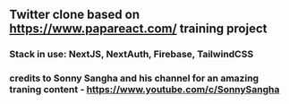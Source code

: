 ## Twitter clone based on https://www.papareact.com/ training project

### Stack in use: NextJS, NextAuth, Firebase, TailwindCSS

### credits to Sonny Sangha and his channel for an amazing traning content - https://www.youtube.com/c/SonnySangha
